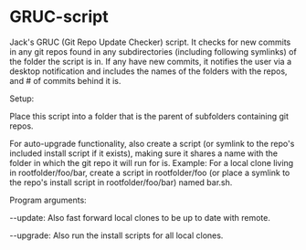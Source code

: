 # GRUC-script
Jack's GRUC (Git Repo Update Checker) script. It checks for new commits in any git repos found in any subdirectories (including following symlinks) of the folder the script is in.
If any have new commits, it notifies the user via a desktop notification and includes the names of the folders with the repos, and # of commits behind it is.

Setup:

Place this script into a folder that is the parent of subfolders containing git repos. 

For auto-upgrade functionality, also create a script (or symlink to the repo's included install script if it exists), making sure it shares a name with the folder in which the git repo it will run for is. Example: For a local clone living in rootfolder/foo/bar, create a script in rootfolder/foo (or place a symlink to the repo's install script in rootfolder/foo/bar) named bar.sh.

Program arguments:

--update: Also fast forward local clones to be up to date with remote.

--upgrade: Also run the install scripts for all local clones.
